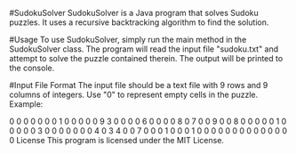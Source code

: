 #SudokuSolver
SudokuSolver is a Java program that solves Sudoku puzzles. It uses a recursive backtracking algorithm to find the solution.

#Usage
To use SudokuSolver, simply run the main method in the SudokuSolver class. The program will read the input file "sudoku.txt" and attempt to solve the puzzle contained therein. The output will be printed to the console.

#Input File Format
The input file should be a text file with 9 rows and 9 columns of integers. Use "0" to represent empty cells in the puzzle. Example:

0 0 0 0 0 0 0 1 0
0 0 0 0 9 3 0 0 0
0 6 0 0 0 0 8 0 7
0 0 9 0 0 8 0 0 0
0 0 1 0 0 0 0 0 3
0 0 0 0 0 0 0 4 0
3 4 0 0 7 0 0 0 1
0 0 0 1 0 0 0 0 0
0 0 0 0 0 0 0 0 0
License
This program is licensed under the MIT License.
